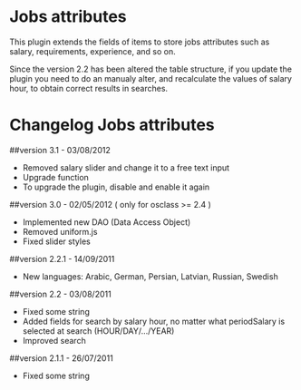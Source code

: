 Jobs attributes
===============

This plugin extends the fields of items to store jobs attributes such as salary, requirements, experience, and so on.

Since the version 2.2 has been altered the table structure, if you update the plugin you need to do an manualy alter, and recalculate the values of salary hour, to obtain correct results in searches.

Changelog Jobs attributes
=========================

##version 3.1 - 03/08/2012

* Removed salary slider and change it to a free text input
* Upgrade function
* To upgrade the plugin, disable and enable it again

##version 3.0 - 02/05/2012 ( only for osclass >= 2.4 )

* Implemented new DAO (Data Access Object)
* Removed uniform.js
* Fixed slider styles

##version 2.2.1 - 14/09/2011

* New languages: Arabic, German, Persian, Latvian, Russian, Swedish

##version 2.2 - 03/08/2011

* Fixed some string
* Added fields for search by salary hour, no matter what periodSalary is selected at search (HOUR/DAY/.../YEAR)
* Improved search

##version 2.1.1 - 26/07/2011

* Fixed some string
